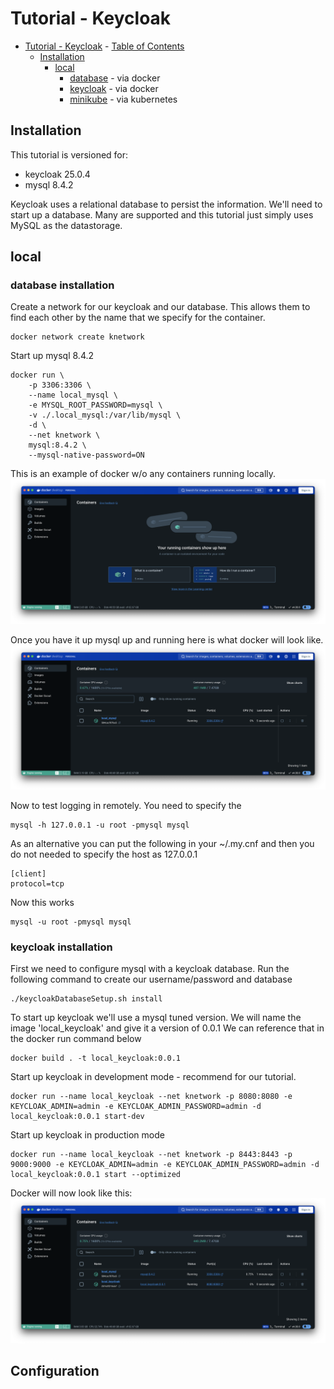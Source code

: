 # Tutorial - Keycloak

- [Tutorial - Keycloak](#tutorial---keycloak)
      - [Table of Contents](#table-of-contents)
  - [Installation](#installation)
    - [local](#local)
      - [database](#database-installation) - via docker
      - [keycloak](#keycloak-installation) - via docker
      - [minikube](#minikube) - via kubernetes

## Installation

This tutorial is versioned for:

* keycloak 25.0.4
* mysql 8.4.2

Keycloak uses a relational database to persist the information.  We'll need to start up a database.  Many are supported and this tutorial just simply uses MySQL as the datastorage.

## local

### database installation

Create a network for our keycloak and our database.  This allows them to find each other by the name that we specify for the container.

```
docker network create knetwork
```

Start up mysql 8.4.2
```
docker run \
    -p 3306:3306 \
    --name local_mysql \
    -e MYSQL_ROOT_PASSWORD=mysql \
    -v ./.local_mysql:/var/lib/mysql \
    -d \
    --net knetwork \
    mysql:8.4.2 \
    --mysql-native-password=ON
```

This is an example of docker w/o any containers running locally.
![screenshot](images/docker-1.png)

Once you have it up mysql up and running here is what docker will look like.
![screenshot](images/docker-2.png)

Now to test logging in remotely.  You need to specify the  
```
mysql -h 127.0.0.1 -u root -pmysql mysql
```

As an alternative you can put the following in your ~/.my.cnf and then you do not needed to specify the host as 127.0.0.1
```
[client]
protocol=tcp
```

Now this works
```
mysql -u root -pmysql mysql
```

### keycloak installation

First we need to configure mysql with a keycloak database.  Run the following command to create our username/password and database

```
./keycloakDatabaseSetup.sh install
```

To start up keycloak we'll use a mysql tuned version.  We will name the image 'local_keycloak' and give it a version of 0.0.1  We can reference that in the docker run command below

```
docker build . -t local_keycloak:0.0.1
```

Start up keycloak in development mode - recommend for our tutorial.
```
docker run --name local_keycloak --net knetwork -p 8080:8080 -e KEYCLOAK_ADMIN=admin -e KEYCLOAK_ADMIN_PASSWORD=admin -d local_keycloak:0.0.1 start-dev
```

Start up keycloak in production mode
```
docker run --name local_keycloak --net knetwork -p 8443:8443 -p 9000:9000 -e KEYCLOAK_ADMIN=admin -e KEYCLOAK_ADMIN_PASSWORD=admin -d local_keycloak:0.0.1 start --optimized
```

Docker will now look like this:
![screenshot](images/docker-3.png)

## Configuration
